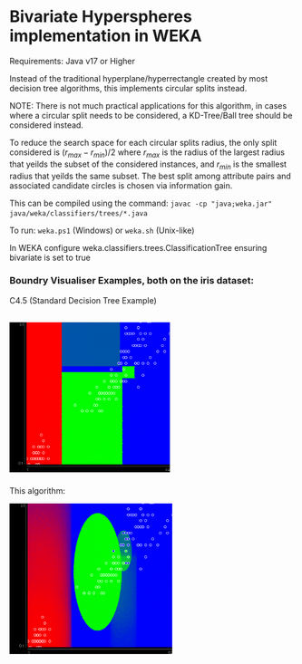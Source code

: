 # Bivariate Hyperspheres implementation in WEKA
Requirements: 
    Java v17 or Higher

Instead of the traditional hyperplane/hyperrectangle created by most decision tree algorithms, this implements circular splits instead.

NOTE: There is not much practical applications for this algorithm, in cases where a circular split needs to be considered, a KD-Tree/Ball tree should be considered instead.


To reduce the search space for each circular splits radius, the only split considered is $(r_{max} - r_{min})/2$ where $r_{max}$ is the radius of the largest radius that yeilds the subset of the considered instances, and $r_{min}$ is the smallest radius that yeilds the same subset.
The best split among attribute pairs and associated candidate circles is chosen via information gain.

This can be compiled using the command: `javac -cp "java;weka.jar" java/weka/classifiers/trees/*.java`

To run: `weka.ps1` (Windows) or `weka.sh` (Unix-like)

In WEKA configure weka.classifiers.trees.ClassificationTree ensuring bivariate is set to true

### Boundry Visualiser Examples, both on the iris dataset:
C4.5 (Standard Decision Tree Example)

![Example_1](Images/Boundry_Vis_C4.5.png)
---
This algorithm:

![Example_2](Images/Boundry_Vis_Circular.png)